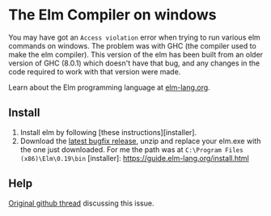 # The Elm Compiler on windows

You may have got an `Access violation` error when trying to run various elm commands on windows. The problem was with GHC (the compiler used to make the elm compiler). This version of the elm has been built from an older version of GHC (8.0.1) which doesn't have that bug, and any changes in the code required to work with that version were made.

Learn about the Elm programming language at [elm-lang.org](http://elm-lang.org/).


## Install

1. Install elm by following [these instructions][installer].
2. Download the [latest bugfix release](https://github.com/Kurren123/compiler/releases/download/0.19.0-bugfix/elm.zip), unzip and replace your elm.exe with the one just downloaded. For me the path was at `C:\Program Files (x86)\Elm\0.19\bin`
 [installer]: https://guide.elm-lang.org/install.html


## Help

[Original github thread](https://github.com/elm/compiler/issues/1797) discussing this issue.
